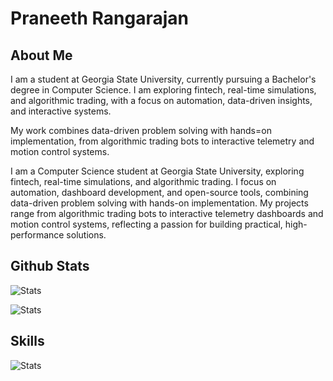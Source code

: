 # Praneeth Rangarajan

## About Me

I am a student at Georgia State University, currently pursuing a Bachelor's degree in Computer Science. I am exploring fintech, real-time simulations, and algorithmic trading, with a focus on automation, data-driven insights, and interactive systems.

My work combines data-driven problem solving with hands=on implementation, from algorithmic trading bots to interactive telemetry and motion control systems.

I am a Computer Science student at Georgia State University, exploring fintech, real-time simulations, and algorithmic trading. I focus on automation, dashboard development, and open-source tools, combining data-driven problem solving with hands-on implementation. My projects range from algorithmic trading bots to interactive telemetry dashboards and motion control systems, reflecting a passion for building practical, high-performance solutions.

## Github Stats

![Stats](https://github-readme-stats.vercel.app/api?username=rangarajanpraneeth&title_color=cccccc&text_color=777777&icon_color=cccccc&border_color=23272e&bg_color=1e2227&show_icons=true&include_all_commits=true)

![Stats](https://github-readme-stats.vercel.app/api/top-langs/?username=rangarajanpraneeth&layout=compact&title_color=cccccc&text_color=777777&icon_color=cccccc&border_color=23272e&bg_color=1e2227&hide=css,html)

## Skills

![Stats](https://skillicons.dev/icons?i=c,cpp,cs,js,nodejs,py)
